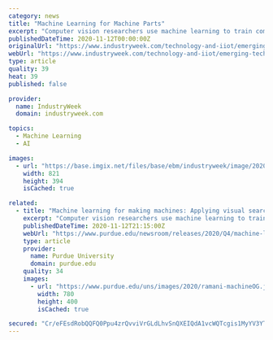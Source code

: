 ```yaml
---
category: news
title: "Machine Learning for Machine Parts"
excerpt: "Computer vision researchers use machine learning to train computers in visually recognizing objects – but very few apply machine learning to mechanical parts such as gearboxes, bearings, brakes, clutches,"
publishedDateTime: 2020-11-12T00:00:00Z
originalUrl: "https://www.industryweek.com/technology-and-iiot/emerging-technologies/article/21147734/machine-learning-for-machine-parts"
webUrl: "https://www.industryweek.com/technology-and-iiot/emerging-technologies/article/21147734/machine-learning-for-machine-parts"
type: article
quality: 39
heat: 39
published: false

provider:
  name: IndustryWeek
  domain: industryweek.com

topics:
  - Machine Learning
  - AI

images:
  - url: "https://base.imgix.net/files/base/ebm/industryweek/image/2020/11/Machine_vision_for_parts.5fadddd2a1263.png?auto=format&fit=max&w=1200"
    width: 821
    height: 394
    isCached: true

related:
  - title: "Machine learning for making machines: Applying visual search to mechanical parts"
    excerpt: "Computer vision researchers use machine learning to train computers in visually recognizing objects – but very few apply machine learning to mechanical parts such as gearboxes, bearings, brakes, clutches,"
    publishedDateTime: 2020-11-12T21:15:00Z
    webUrl: "https://www.purdue.edu/newsroom/releases/2020/Q4/machine-learning-for-making-machines-applying-visual-search-to-mechanical-parts.html"
    type: article
    provider:
      name: Purdue University
      domain: purdue.edu
    quality: 34
    images:
      - url: "https://www.purdue.edu/uns/images/2020/ramani-machineOG.jpg"
        width: 780
        height: 400
        isCached: true

secured: "Cr/eFEsdRobQQFQ0Ppu4zrQvviVrGLdLhvSnQXEIQdA1vcWQTcgis1MyYV3YTJgLKdWngt9b19+RYUX2qscfkfSEV1ULHeRX3AiSoDS+QhuHj8bEjEFRV2p7X/scmfMK3EstRno1H1cOiac7PiCz+JULSutY1eqyrgv254xUH4pvprU7DzxrwobvnJOvUSdSgfqO1OWjNMm24X+98BVngNEQqCeDchhTfJ8/BqIqK8dAkCHZQruIq/nrRScXsiWl/8UuGpzrD3MoaLp70qYJKHQJ5Ny7/vhyPZscCPU32mdylht1jNTWtqoHyPeAruxIVh8a3kdurPIWd5d07nn9TtWW7qiwal3PbVaY2X2ilgU=;L5C2ynRSw137kPT/yvBZHg=="
---
```


